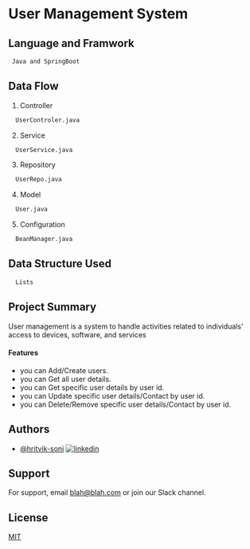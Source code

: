 
# User Management System




## Language and Framwork 

```bash
 Java and SpringBoot
```

## Data Flow

 1. Controller

```bash
  UserControler.java
```
2. Service

```bash
  UserService.java
```

3. Repository

```bash
  UserRepo.java
```
4. Model

```bash
  User.java
```
5. Configuration

```bash
  BeanManager.java
```




## Data Structure Used

```bash
  Lists
```



## Project Summary

User management is a system to handle activities related to individuals' access to devices, software, and services
 
 #### Features

- you can Add/Create users.
- you can Get all user details.
- you can Get specific user details by user id.
- you can Update specific user details/Contact by user id.
- you can Delete/Remove specific user details/Contact by user id.
## Authors

- [@hritvik-soni](https://www.github.com/hritvik-soni)
[![linkedin](https://img.shields.io/badge/linkedin-0A66C2?style=for-the-badge&logo=linkedin&logoColor=white)](https://www.linkedin.com/)


## Support

For support, email blah@blah.com or join our Slack channel.


## License

[MIT](https://choosealicense.com/licenses/mit/)

